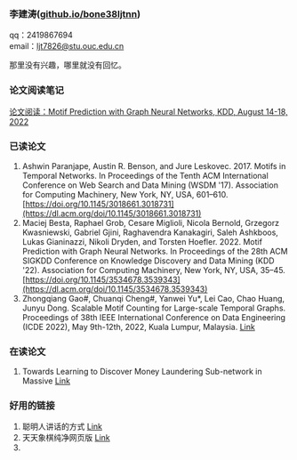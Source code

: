 ### 李建涛([github.io/bone38ljtnn](https://github.io/bone38ljtnn))
qq：2419867694  
email：ljt7826@stu.ouc.edu.cn  

那里没有兴趣，哪里就没有回忆。  
### 论文阅读笔记
[论文阅读：Motif Prediction with Graph Neural Networks, KDD, August 14-18, 2022](blog/MotifPforGNN)  

### 已读论文
1. Ashwin Paranjape, Austin R. Benson, and Jure Leskovec. 2017. Motifs in Temporal Networks. In Proceedings of the Tenth ACM International Conference on Web Search and Data Mining (WSDM '17). Association for Computing Machinery, New York, NY, USA, 601–610. [https://doi.org/10.1145/3018661.3018731](https://dl.acm.org/doi/10.1145/3018661.3018731)  
2. Maciej Besta, Raphael Grob, Cesare Miglioli, Nicola Bernold, Grzegorz Kwasniewski, Gabriel Gjini, Raghavendra Kanakagiri, Saleh Ashkboos, Lukas Gianinazzi, Nikoli Dryden, and Torsten Hoefler. 2022. Motif Prediction with Graph Neural Networks. In Proceedings of the 28th ACM SIGKDD Conference on Knowledge Discovery and Data Mining (KDD '22). Association for Computing Machinery, New York, NY, USA, 35–45. [https://doi.org/10.1145/3534678.3539343](https://dl.acm.org/doi/10.1145/3534678.3539343)  
3. Zhongqiang Gao#, Chuanqi Cheng#, Yanwei Yu*, Lei Cao, Chao Huang, Junyu Dong. Scalable Motif Counting for Large-scale Temporal Graphs. Proceedings of 38th IEEE International Conference on Data Engineering (ICDE 2022), May 9th-12th, 2022, Kuala Lumpur, Malaysia. [Link](https://arxiv.org/abs/2204.09236)  

### 在读论文
1. Towards Learning to Discover Money Laundering Sub-network in Massive [Link](yangy.org/works/gnn/AAAI23_Laundering.pdf)  

### 好用的链接
1. 聪明人讲话的方式 [Link](聪明人讲话的方式.html)  
2. 天天象棋纯净网页版 [Link](https://h5login.qqchess.qq.com/)  
3. 
